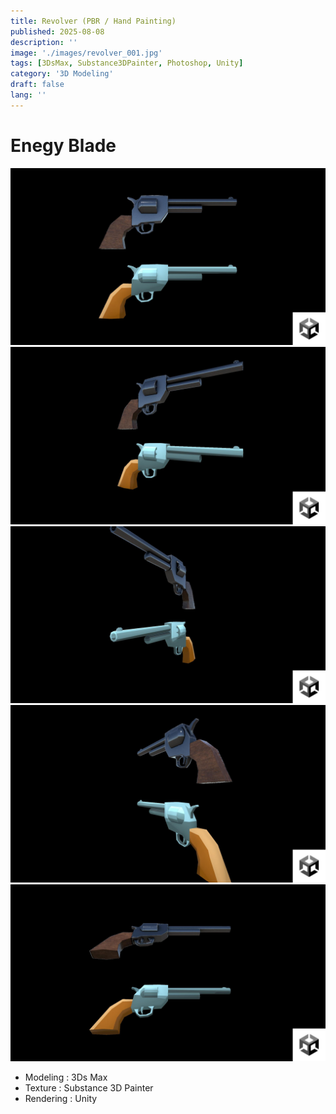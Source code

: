 ```yaml
---
title: Revolver (PBR / Hand Painting)
published: 2025-08-08
description: ''
image: './images/revolver_001.jpg'
tags: [3DsMax, Substance3DPainter, Photoshop, Unity]
category: '3D Modeling'
draft: false 
lang: ''
---
```

# Enegy Blade

![](./images/revolver_001.jpg)
![](./images/revolver_002.jpg)
![](./images/revolver_003.jpg)
![](./images/revolver_005.jpg)
![](./images/revolver_006.jpg)

- Modeling : 3Ds Max
- Texture : Substance 3D Painter
- Rendering : Unity

